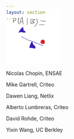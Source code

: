 ```yaml
---
layout: section
---
```


<section id="logo" class="container" style='padding-top:0rem; margin-top:-0rem;'>
   
   <div class='row col-md-3 col-xs-12' style='margin-top:-3rem;' >
      <img  height="150"  src="/img/causalbayes.jpg" alt="logo">
   </div>

</section>


Nicolas Chopin, ENSAE

Mike Gartrell, Criteo

Dawen Liang, Netlix

Alberto Lumbreras, Criteo

David Rohde, Criteo

Yixin Wang, UC Berkley
